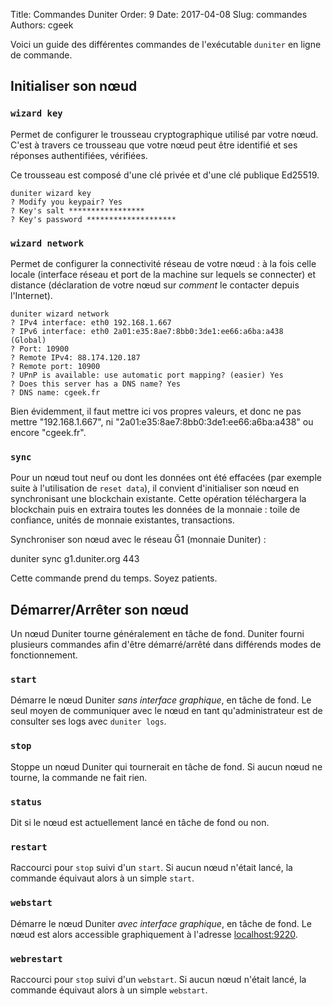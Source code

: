 Title: Commandes Duniter
Order: 9
Date: 2017-04-08
Slug: commandes
Authors: cgeek

Voici un guide des différentes commandes de l'exécutable `duniter` en ligne de commande.

## Initialiser son nœud

### `wizard key`

Permet de configurer le trousseau cryptographique utilisé par votre nœud. C'est à travers ce trousseau que votre nœud peut être identifié et ses réponses authentifiées, vérifiées.

Ce trousseau est composé d'une clé privée et d'une clé publique Ed25519.

    duniter wizard key
    ? Modify you keypair? Yes
    ? Key's salt *****************
    ? Key's password ********************

### `wizard network`

Permet de configurer la connectivité réseau de votre nœud : à la fois celle locale (interface réseau et port de la machine sur lequels se connecter) et distance (déclaration de votre nœud sur *comment* le contacter depuis l'Internet).

    duniter wizard network
    ? IPv4 interface: eth0 192.168.1.667
    ? IPv6 interface: eth0 2a01:e35:8ae7:8bb0:3de1:ee66:a6ba:a438  (Global)
    ? Port: 10900
    ? Remote IPv4: 88.174.120.187
    ? Remote port: 10900
    ? UPnP is available: use automatic port mapping? (easier) Yes
    ? Does this server has a DNS name? Yes
    ? DNS name: cgeek.fr

Bien évidemment, il faut mettre ici vos propres valeurs, et donc ne pas mettre "192.168.1.667", ni "2a01:e35:8ae7:8bb0:3de1:ee66:a6ba:a438" ou encore "cgeek.fr".

### `sync`

Pour un nœud tout neuf ou dont les données ont été effacées (par exemple suite à l'utilisation de `reset data`), il convient d'initialiser son nœud en synchronisant une blockchain existante. Cette opération téléchargera la blockchain puis en extraira toutes les données de la monnaie : toile de confiance, unités de monnaie existantes, transactions.

Synchroniser son nœud avec le réseau Ğ1 (monnaie Duniter) :

   duniter sync g1.duniter.org 443
   
Cette commande prend du temps. Soyez patients.
   
## Démarrer/Arrêter son nœud

Un nœud Duniter tourne généralement en tâche de fond. Duniter fourni plusieurs commandes afin d'être démarré/arrêté dans différends modes de fonctionnement.

### `start`

Démarre le nœud Duniter *sans interface graphique*, en tâche de fond. Le seul moyen de communiquer avec le nœud en tant qu'administrateur est de consulter ses logs avec `duniter logs`.

### `stop`

Stoppe un nœud Duniter qui tournerait en tâche de fond. Si aucun nœud ne tourne, la commande ne fait rien.

### `status`

Dit si le nœud est actuellement lancé en tâche de fond ou non.

### `restart`

Raccourci pour `stop` suivi d'un `start`. Si aucun nœud n'était lancé, la commande équivaut alors à un simple `start`.

### `webstart`

Démarre le nœud Duniter *avec interface graphique*, en tâche de fond. Le nœud est alors accessible graphiquement à l'adresse [localhost:9220](http://localhost:9220).

### `webrestart`

Raccourci pour `stop` suivi d'un `webstart`. Si aucun nœud n'était lancé, la commande équivaut alors à un simple `webstart`.
